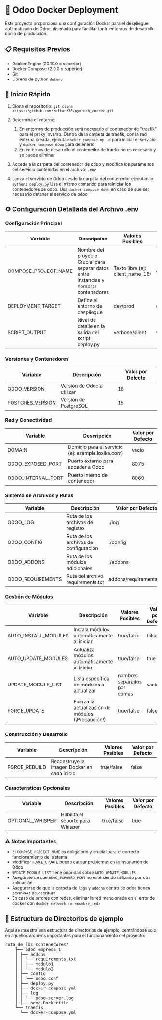 # 🐋 Odoo Docker Deployment

Este proyecto proporciona una configuración Docker para el despliegue automatizado de Odoo, diseñado para facilitar
tanto entornos de desarrollo como de producción.

## 📋 Requisitos Previos

- Docker Engine (20.10.0 o superior)
- Docker Compose (2.0.0 o superior)
- Git
- Libreria de python `dotenv`

## 🚀 Inicio Rápido

1. Clona el repositorio:
   `git clone https://github.com/zoltar238/pymtech_docker.git`

2. Determina el entorno:
    1. En entornos de producción será necesario el contenedor de "traefik" para el proxy inverso.
       Dentro de la carpeta de traefik, con la red externa creada, ejecuta `docker compose up -d`
       para iniciar el servicio y `docker compose down` para detenerlo
    2. En entornos de desarrollo el contenedor de traefik no es necesario y se puede eliminar

3. Accede a la carpeta del contenedor de odoo y modifica los parámetros del servicio
   contenidos en el archivo: `.env`

4. Lanza el servicio de Odoo desde la carpeta del contenedor ejecutando: `python3 deploy.py`
   Usa el mismo comando para reiniciar los contenedores de odoo. Usa `docker compose down` en caso
   de que sea necesario detener el servicio de odoo

## ⚙️ Configuración Detallada del Archivo .env

### Configuración Principal

| Variable             | Descripción                                                                             | Valores Posibles                 | Valor por Defecto |
|----------------------|-----------------------------------------------------------------------------------------|----------------------------------|-------------------|
| COMPOSE_PROJECT_NAME | Nombre del proyecto. Crucial para separar datos entre instancias y nombrar contenedores | Texto libre (ej: client_name_18) | example_name      |
| DEPLOYMENT_TARGET    | Define el entorno de despliegue                                                         | dev/prod                         | dev               |
| SCRIPT_OUTPUT        | Nivel de detalle en la salida del script deploy.py                                      | verbose/silent                   | verbose           |

### Versiones y Contenedores

| Variable         | Descripción                | Valor por Defecto |
|------------------|----------------------------|-------------------|
| ODOO_VERSION     | Versión de Odoo a utilizar | 18                |
| POSTGRES_VERSION | Versión de PostgreSQL      | 15                |

### Red y Conectividad

| Variable           | Descripción                                       | Valor por Defecto |
|--------------------|---------------------------------------------------|-------------------|
| DOMAIN             | Dominio para el servicio (ej: example.loxika.com) | vacío             |
| ODOO_EXPOSED_PORT  | Puerto externo para acceder a Odoo                | 8075              |
| ODOO_INTERNAL_PORT | Puerto interno del contenedor                     | 8069              |

### Sistema de Archivos y Rutas

| Variable          | Descripción                           | Valor por Defecto       |
|-------------------|---------------------------------------|-------------------------|
| ODOO_LOG          | Ruta de los archivos de registro      | ./log                   |
| ODOO_CONFIG       | Ruta de los archivos de configuración | ./config                |
| ODOO_ADDONS       | Ruta de los módulos adicionales       | ./addons                |
| ODOO_REQUIREMENTS | Ruta del archivo requirements.txt     | addons/requirements.txt |

### Gestión de Módulos

| Variable             | Descripción                                       | Valores Posibles            | Valor por Defecto |
|----------------------|---------------------------------------------------|-----------------------------|-------------------|
| AUTO_INSTALL_MODULES | Instala módulos automáticamente al iniciar        | true/false                  | false             |
| AUTO_UPDATE_MODULES  | Actualiza módulos automáticamente al iniciar      | true/false                  | true              |
| UPDATE_MODULE_LIST   | Lista específica de módulos a actualizar          | nombres separados por comas | vacío             |
| FORCE_UPDATE         | Fuerza la actualización de módulos (¡Precaución!) | true/false                  | false             |

### Construcción y Desarrollo

| Variable      | Descripción                                 | Valores Posibles | Valor por Defecto |
|---------------|---------------------------------------------|------------------|-------------------|
| FORCE_REBUILD | Reconstruye la imagen Docker en cada inicio | true/false       | false             |

### Características Opcionales

| Variable         | Descripción                      | Valores Posibles | Valor por Defecto |
|------------------|----------------------------------|------------------|-------------------|
| OPTIONAL_WHISPER | Habilita el soporte para Whisper | true/false       | true              |

### ⚠️ Notas Importantes

- El `COMPOSE_PROJECT_NAME` es obligatorio y crucial para el correcto funcionamiento del sistema
- Modificar `FORCE_UPDATE` puede causar problemas en la instalación de Odoo
- `UPDATE_MODULE_LIST` tiene prioridad sobre `AUTO_UPDATE_MODULES`
- Asegúrate de que `ODOO_EXPOSED_PORT` no esté siendo utilizado por otra aplicación
- Asegurarse de que la carpeta de `logs` y `addons` dentro de odoo tienen permisos de escritura
- En caso de errores con redes, eliminar la red mencionada en el error de docker con `docker network rm <nombre_red>`

## 📁 Estructura de Directorios de ejemplo

Aquí se muestra una estructura de directorios de ejemplo, centrándose solo en aquellos archivos importantes para el
funcionamiento del proyecto:

<pre>
ruta_de_los_contenedores/
    ├── odoo_empresa_1
    │ ├── addons
    │ │ └── requirements.txt
    │ │ ├── modulo1
    │ │ └── modulo2
    │ ├── config
    │ │ └── odoo.conf
    │ ├── deploy.py
    │ ├── docker-compose.yml
    │ ├── log
    │ │ └── odoo-server.log
    │ ├── odoo.Dockerfile
    └── traefik
      └── docker-compose.yml
</pre>